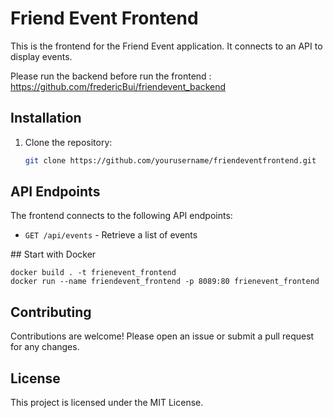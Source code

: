# Friend Event Frontend

This is the frontend for the Friend Event application. It connects to an API to display events.

Please run the backend before run the frontend : https://github.com/fredericBui/friendevent_backend

## Installation

1. Clone the repository:
    ```bash
    git clone https://github.com/yourusername/friendeventfrontend.git
    ```

## API Endpoints

The frontend connects to the following API endpoints:

- `GET /api/events` - Retrieve a list of events

## Start with Docker
```
docker build . -t frienevent_frontend
docker run --name friendevent_frontend -p 8089:80 frienevent_frontend
```

## Contributing

Contributions are welcome! Please open an issue or submit a pull request for any changes.

## License

This project is licensed under the MIT License.